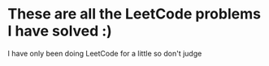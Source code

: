 # These are all the LeetCode problems I have solved :)

I have only been doing LeetCode for a little so don't judge 